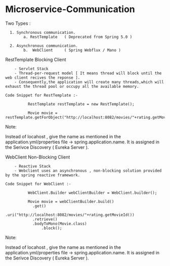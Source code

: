 # Microservice-Communication

Two Types :

      1. Synchronous communication.
            a. RestTemplate   ( Deprecated from Spring 5.0 )
            
      2. Asynchronous communication.
            b.  WebClient     ( Spring Webflux / Mano )
       
RestTemplate Blocking Client

		- Servlet Stack
		- Thread-per-request model [ It means thread will block until the web client recives the reponse ].
		- Consequently,the application will create many threads,which will exhaust the thread pool or occupy all the available memory.
    
    Code Snippet for RestTemplate :-
    
              RestTemplate restTemplate = new RestTemplate();
    
              Movie movie = restTemplate.getForObject("http://localhost:8082/movies/"+rating.getMovieId(),Movie.class);

Note:

Instead of locahost , give the name as mentioned in the application.yml/properties file -> spring.application.name.
It is assigned in the Serivce Discovery ( Eureka Server ).

WebClient Non-Blocking Client

		- Reactive Stack
		- Webclient uses an asynchronous , non-blocking solution provided by the spring reactive framework.

    Code Snippet for WebClient :-

              WebClient.Builder webClientBuilder = WebClient.builder();

              Movie movie = webClientBuilder.build()
			    .get()
		            .uri("http://localhost:8082/movies/"+rating.getMovieId())
			    .retrieve()
			    .bodyToMono(Movie.class)
		            .block();
    
Note:

Instead of locahost , give the name as mentioned in the application.yml/properties file -> spring.application.name.
It is assigned in the Serivce Discovery ( Eureka Server ).
